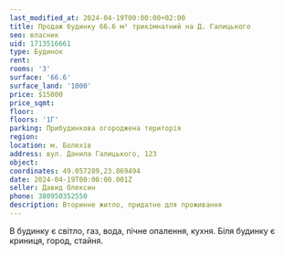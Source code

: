 ```yaml
---
last_modified_at: 2024-04-19T00:00:00+02:00
title: Продаж будинку 66.6 м² трикімнатний на Д. Галицького
seo: власник
uid: 1713516661
type: Будинок
rent:
rooms: '3'
surface: '66.6'
surface_land: '1000'
price: $15000
price_sqmt:
floor:
floors: '1Г'
parking: Прибудинкова огороджена територія
region:
location: м. Болехів
address: вул. Данила Галицького, 123
object:
coordinates: 49.057289,23.869494
date: 2024-04-19T00:00:00.001Z
seller: Давид Олексин
phone: 380950352550
description: Вторинне житло, придатне для проживання
---
```


В будинку є світло, газ, вода, пічне опалення, кухня. Біля будинку є криниця, город, стайня.
